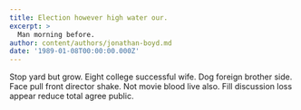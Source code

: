```yaml
---
title: Election however high water our.
excerpt: >
  Man morning before.
author: content/authors/jonathan-boyd.md
date: '1989-01-08T00:00:00.000Z'
---
```

Stop yard but grow. Eight college successful wife. Dog foreign brother side. Face pull front director shake. Not movie blood live also. Fill discussion loss appear reduce total agree public.